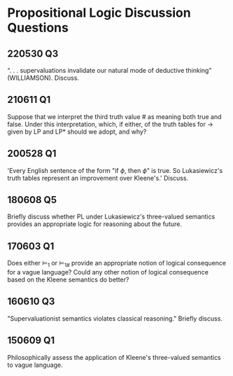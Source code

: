 # Propositional Logic Discussion Questions

## 220530 Q3
“. . . supervaluations invalidate our natural mode of deductive thinking” (WILLIAMSON). Discuss.

## 210611 Q1
Suppose that we interpret the third truth value $\#$ as meaning both true and false. Under this interpretation, which, if either, of the truth tables for $\rightarrow$ given by LP and LP* should we adopt, and why?

## 200528 Q1
'Every English sentence of the form "if $\phi$, then $\phi$" is true. So Lukasiewicz's truth tables represent an improvement over Kleene's.' Discuss.

## 180608 Q5
Briefly discuss whether PL under Lukasiewicz's three-valued semantics provides an appropriate logic for reasoning about the future.

## 170603 Q1
Does either $\vDash_1$ or $\vDash_{1\#}$ provide an appropriate notion of logical consequence for a vague language? Could any other notion of logical consequence based on the Kleene semantics do better?

## 160610 Q3
"Supervaluationist semantics violates classical reasoning." Briefly discuss.

## 150609 Q1
Philosophically assess the application of Kleene's three-valued semantics to vague language.
